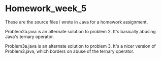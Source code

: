 # Homework_week_5
These are the source files I wrote in Java for a homework assignment.

Problem2a.java is an alternate solution to problem 2. It's basically abusing Java's ternary operator.

Problem3a.java is an alternate solution to problem 3. It's a nicer version of Problem3.java, which borders on abuse of the ternary operator.
